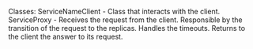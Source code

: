 Classes:
    ServiceNameClient - Class that interacts with the client.
    ServiceProxy - Receives the request from the client. Responsible by the transition of the request to the replicas.
Handles the timeouts. Returns to the client the answer to its request.
